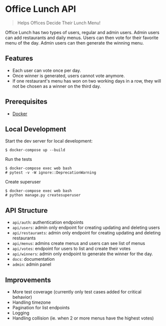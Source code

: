 # Office Lunch API

> Helps Offices Decide Their Lunch Menu!

Office Lunch has two types of users, regular and admin users. Admin users can add restaurants and daily menus. Users 
can then vote for their favorite menu of the day. Admin users can then generate the winning menu. 

## Features
- Each user can vote once per day.
- Once winner is generated, users cannot vote anymore.
- If one restaurant's menu has won on two working days in a row, they will not be chosen as a winner on the third day.

## Prerequisites
- [Docker](https://docs.docker.com/docker-for-mac/install/)

## Local Development
Start the dev server for local development:
```shell script
$ docker-compose up --build
```

Run the tests
```shell script
$ docker-compose exec web bash
# pytest -v -W ignore::DeprecationWarning
```

Create superuser
```shell script
$ docker-compose exec web bash
# python manage.py createsuperuser
```

## API Structure
- `api/auth`: authentication endpoints
- `api/users`: admin only endpoint for creating updating and deleting users
- `api/restauramts`: admin only endpoint for creating updating and deleting restaurants
- `api/menus`:  admins create menus and users can see list of menus
- `api/votes`: endpoint for users to list and create their votes
- `api/winners`: admin only endpoint to generate the winner for the day.
- `docs`: documentation
- `admin`: admin panel

## Improvements
- More test coverage (currently only test cases added for critical behavior)
- Handling timezone
- Pagination for list endpoints
- Logging
- Handling collision (ie. when 2 or more menus have the highest votes)
